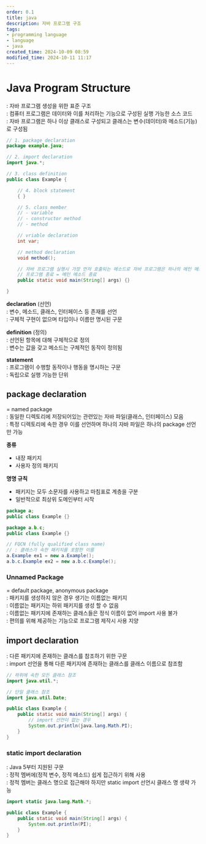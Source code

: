 ```yaml
---
order: 0.1
title: java
description: 자바 프로그램 구조
tags:
- programming language
- language
- java
created_time: 2024-10-09 08:59
modified_time: 2024-10-11 11:17
---
```


# Java Program Structure
: 자바 프로그램 생성을 위한 표준 구조  
: 컴퓨터 프로그램은 데이터와 이를 처리하는 기능으로 구성된 실행 가능한 소스 코드  
: 자바 프로그램은 하나 이상 클래스로 구성되고 클래스는 변수(데이터)와 메소드(기능)로 구성됨  

```java
// 1. package declaration
package example.java;

// 2. import declaration
import java.*;

// 3. class definition 
public class Example {

	// 4. block statement 
	{ }

	// 5. class member 
	// - variable 
	// - constructor method
	// - method 

	// vriable declaration
	int var;

	// method declaration
	void method();

	// 자바 프로그램 실행시 가장 먼저 호출되는 메소드로 자바 프로그램은 하나의 메인 메소드를 포함해야 함
	// 프로그램 종료 = 메인 메소드 종료
	public static void main(String[] args) {}

}
```

**declaration** (선언)  
: 변수, 메소드, 클래스, 인터페이스 등 존재를 선언  
: 구체적 구현이 없으며 타입이나 이름만 명시된 구문  

**definition** (정의)  
: 선언된 항목에 대해 구체적으로 정의  
: 변수는 값을 갖고 메소드는 구체적인 동작이 정의됨  

**statement**  
: 프로그램이 수행할 동작이나 행동을 명시하는 구문  
: 독립으로 실행 가능한 단위  



## package declaration
= named package  
: 동일한 디렉토리에 저장되어있는 관련있는 자바 파일(클래스, 인터페이스) 모음  
: 특정 디렉토리에 속한 경우 이를 선언하며 하나의 자바 파일은 하나의 package 선언만 가능  

**종류**
- 내장 패키지
- 사용자 정의 패키지 

**명명 규칙**
- 패키지는 모두 소문자를 사용하고 마침표로 계층을 구분 
- 일반적으로 최상위 도메인부터 시작

```java 
package a;
public class Example {}

package a.b.c;
public class Example {}

// FQCN (fully qualified class name)
// : 클래스가 속한 패키지를 포함한 이름
a.Example ex1 = new a.Example();
a.b.c.Example ex2 = new a.b.c.Example();
```



### Unnamed Package 
= default package, anonymous package  
: 패키지를 생성하지 않은 경우 생기는 이름없는 패키지  
: 이름없는 패키지는 하위 패키지를 생성 할 수 없음  
: 이름없는 패키지에 존재하는 클래스들은 정식 이름이 없어 import 사용 불가  
: 편의를 위해 제공하는 기능으로 프로그램 제작시 사용 지양  



## import declaration
: 다른 패키지에 존재하는 클래스를 참조하기 위한 구문  
: import 선언을 통해 다른 패키지에 존재하는 클래스를 클래스 이름으로 참조함

```java
// 하위에 속한 모든 클래스 참조 
import java.util.*;

// 단일 클래스 참조 
import java.util.Date;

public class Example {
	public static void main(String[] args) {
		// import 선언이 없는 경우
		System.out.println(java.lang.Math.PI);
	}
}
```



### static import declaration
: Java 5부터 지원된 구문  
: 정적 멤버에(정적 변수, 정적 메소드) 쉽게 접근하기 위해 사용  
: 정적 멤버는 클래스 명으로 접근해야 하지만 static import 선언시 클래스 명 생략 가능  

```java
import static java.lang.Math.*;

public class Example {
	public static void main(String[] args) {
		System.out.println(PI);
	}
}
```